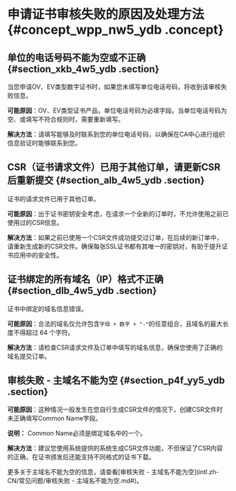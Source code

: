 # 申请证书审核失败的原因及处理方法 {#concept_wpp_nw5_ydb .concept}

## 单位的电话号码不能为空或不正确 {#section_xkb_4w5_ydb .section}

当您申请OV、EV类型数字证书时，如果您未填写单位电话号码，将收到该审核失败信息。

**可能原因**：OV、EV类型证书产品，单位电话号码为必填字段。当单位电话号码为空、或填写不符合规则时，需要重新填写。

**解决方法**：请填写能够及时联系到您的单位电话号码，以确保在CA中心进行组织信息验证时能够联系到您。

## CSR（证书请求文件）已用于其他订单，请更新CSR后重新提交 {#section_alb_4w5_ydb .section}

证书的请求文件已用于其他订单。

**可能原因**：出于证书密钥安全考虑，在请求一个全新的订单时，不允许使用之前已使用过的CSR信息。

**解决方法**：如果之前已使用一个CSR文件成功提交过订单，在后续的新订单中，请重新生成新的CSR文件。确保每张SSL证书都有其唯一的密钥对，有助于提升证书应用中的安全性。

## 证书绑定的所有域名（IP）格式不正确 {#section_dlb_4w5_ydb .section}

证书中绑定的域名信息错误。

**可能原因**：合法的域名仅允许包含`字母 + 数字 + "-"`的任意组合，且域名的最大长度不得超过 64 个字符。

**解决方法**：请检查CSR请求文件及订单中填写的域名信息，确保您使用了正确的域名提交订单。

## 审核失败 - 主域名不能为空 {#section_p4f_yy5_ydb .section}

**可能原因**：这种情况一般发生在您自行生成CSR文件的情况下，创建CSR文件时未正确填写Common Name字段。

**说明：** Common Name必须是绑定域名中的一个。

**解决方法**：建议您使用系统提供的系统生成CSR文件功能，不但保证了CSR内容的正确，在证书颁发后还能支持不同格式的证书下载。

更多关于主域名不能为空的信息，请查看[审核失败 - 主域名不能为空](intl.zh-CN/常见问题/审核失败 - 主域名不能为空.md#)。

